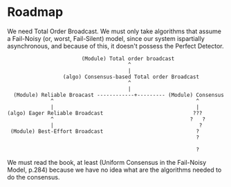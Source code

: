 Roadmap
=======

We need Total Order Broadcast. We must only take algorithms that assume a
Fail-Noisy (or, worst, Fail-Silent) model, since our system ispartially
asynchronous, and because of this, it doesn't possess the
Perfect Detector.

                            (Module) Total order broadcast
                                           ^
                                           |
                      (algo) Consensus-based Total order Broadcast
                                           ^                                  
                                           |                                  
      (Module) Reliable Broacast ------------+--------- (Module) Consensus      
                  ^                                              ^              
                  |                                              |                
    (algo) Eager Reliable Broadcast                             ???             
                  ^                                            ?   ?            
                  |                                               ?             
     (Module) Best-Effort Broadcast                              ?              
                                                                 ?              
                                                                                
                                                                 ?              
                                                                         
                                                                     
                                                                     
We must read the book, at least (Uniform Consensus in the Fail-Noisy Model,
p.284) because we have no idea what are the algorithms needed to do the
consensus.
